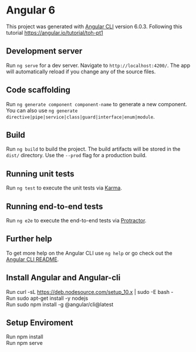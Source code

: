 # Angular 6

This project was generated with [Angular CLI](https://github.com/angular/angular-cli) version 6.0.3.
Following this tutorial https://angular.io/tutorial/toh-pt1

## Development server

Run `ng serve` for a dev server. Navigate to `http://localhost:4200/`. The app will automatically reload if you change any of the source files.

## Code scaffolding

Run `ng generate component component-name` to generate a new component. You can also use `ng generate directive|pipe|service|class|guard|interface|enum|module`.

## Build

Run `ng build` to build the project. The build artifacts will be stored in the `dist/` directory. Use the `--prod` flag for a production build.

## Running unit tests

Run `ng test` to execute the unit tests via [Karma](https://karma-runner.github.io).

## Running end-to-end tests

Run `ng e2e` to execute the end-to-end tests via [Protractor](http://www.protractortest.org/).

## Further help

To get more help on the Angular CLI use `ng help` or go check out the [Angular CLI README](https://github.com/angular/angular-cli/blob/master/README.md).

## Install Angular and Angular-cli

Run curl -sL https://deb.nodesource.com/setup_10.x | sudo -E bash - <br />
Run sudo apt-get install -y nodejs <br />
Run sudo npm install -g @angular/cli@latest <br />

## Setup Enviroment

Run npm install <br />
Run npm serve<br />
